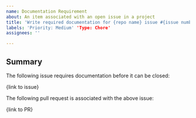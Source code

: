 ```yaml
---
name: Documentation Requirement
about: An item associated with an open issue in a project
title: 'Write required documentation for {repo name} issue #{issue number} (short description of issue)'
labels: 'Priority: Medium' 'Type: Chore'
assignees: ''

---
```


## Summary

The following issue requires documentation before it can be closed:

{link to issue}

The following pull request is associated with the above issue:

{link to PR}
